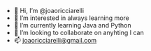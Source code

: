 - 👋 Hi, I’m @joaoricciarelli
- 👀 I’m interested in always learning more
- 🌱 I’m currently learning Java and Python
- 💞️ I’m looking to collaborate on anyhting I can
- 📫 joaoricciarelli@gmail.com

<!---
joaoricciarelli/joaoricciarelli is a ✨ special ✨ repository because its `README.md` (this file) appears on your GitHub profile.
You can click the Preview link to take a look at your changes.
--->
